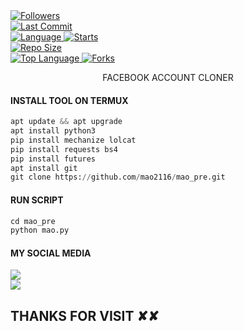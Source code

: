 

<a href="https://github.com/mao2116/followers">
<img title="Followers" src="https://img.shields.io/github/followers/mao2116?label=Followers&color=blue&style=flat-square"></a>

<br>
  <a href="https://github.com/mao2116/termux-style/stargazers/">
  <a href="https://github.com/mao2116/mao_pre">
    <img alt="Last Commit" src="https://img.shields.io/github/last-commit/mao2116/mao_pre.svg"/>
  </a>
<br>
  <a href="https://github.com/mao2116/mao_pre">
    <img alt="Language" src="https://img.shields.io/github/languages/count/mao2116/mao_pre.svg"/>
  </a>
  <a href="https://github.com/mao2116/mao_pre">
    <img alt="Starts" src="https://img.shields.io/github/stars/mao2116/mao_pre.svg"/>
  </a>
<br>
<a href="https://fb.com/mao2116">
    <img alt="Repo Size" src="https://img.shields.io/github/repo-size/mao2116/mao_pre.svg"/>
  </a>
<br>
<a href="https://github.com/mao2116/">
    <img alt="Top Language" src="https://img.shields.io/github/languages/top/mao2116/mao_pre.svg"/> <a                                                                                                        href="https://github.com/Azim-vau/fcpromax">
    <img alt="Forks" src="https://img.shields.io/github/forks/mao2116/mao_pre.svg"/>
  </a>
</div>

</br>
<p align="center">
      FACEBOOK ACCOUNT CLONER
</p>
  
#### INSTALL TOOL ON TERMUX
```python
apt update && apt upgrade
apt install python3
pip install mechanize lolcat
pip install requests bs4
pip install futures
apt install git
git clone https://github.com/mao2116/mao_pre.git
```
#### RUN SCRIPT
```python
cd mao_pre
python mao.py
```


#### MY SOCIAL MEDIA

[![](https://img.shields.io/badge/Github-black?logo=Github&logoColor=red&labelColor=black)](https://github.com/mao2116) <br>
[![](https://img.shields.io/badge/Facebook-black?logo=Facebook&logoColor=red&labelColor=black)](https://www.facebook.com/mao2116) <br>



<h2> THANKS FOR VISIT ✘✘ <h2\>

